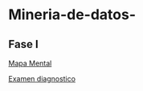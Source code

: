 # Mineria-de-datos-

## Fase  I

[Mapa Mental](https://github.com/Msepulveda2011/Mineria-de-datos-/blob/main/MapaMental_1_1862646.pdf)

[Examen diagnostico](https://github.com/Msepulveda2011/Mineria-de-datos-/blob/main/Ex-Diagnostico_1862646.pdf)
